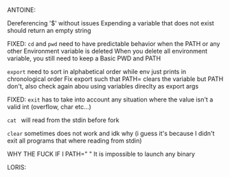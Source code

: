 ANTOINE:

Dereferencing '$' without issues
Expending a variable that does not exist should return an empty string

FIXED:
`cd` and `pwd` need to have predictable behavior when the PATH or any other Environment variable is deleted
When you delete all environment variable, you still need to keep a Basic PWD and PATH

`export` need to sort in alphabetical order while env just prints in chronological order
Fix export such that PATH= clears the variable but PATH don't, also check again abou using variables direclty as export args

FIXED:
`exit` has to take into account any situation where the value isn't a valid int (overflow, char etc...)

`cat ` will read from the stdin before fork

`clear` sometimes does not work and idk why
	(i guess it's because I didn't exit all programs that where reading from stdin)

WHY THE FUCK IF I PATH=" "
It is impossible to launch any binary


LORIS: